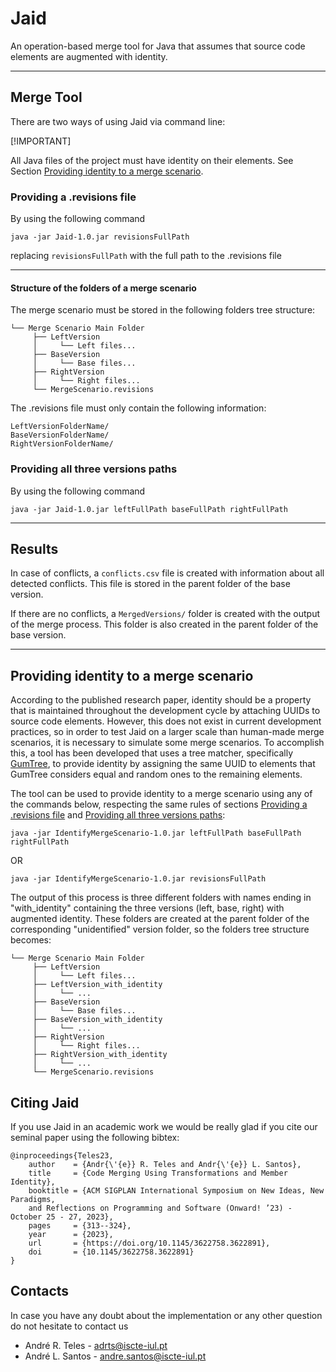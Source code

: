 # Jaid

An operation-based merge tool for Java that assumes that source code elements are augmented with identity.

***

## Merge Tool

There are two ways of using Jaid via command line:

[!IMPORTANT]

All Java files of the project must have identity on their elements. See Section [Providing identity to a merge scenario](#providing-identity-to-a-merge-scenario).

### Providing a .revisions file
    

By using the following command
    
``
java -jar Jaid-1.0.jar revisionsFullPath
``

replacing `revisionsFullPath` with the full path to the .revisions file

***

#### Structure of the folders of a merge scenario

The merge scenario must be stored in the following folders tree structure:

```
└── Merge Scenario Main Folder
     ├── LeftVersion
     │     └── Left files...
     ├── BaseVersion
     │     └── Base files...
     ├── RightVersion
     │     └── Right files...
     └── MergeScenario.revisions
```

The .revisions file must only contain the following information:

```
LeftVersionFolderName/
BaseVersionFolderName/
RightVersionFolderName/
```

### Providing all three versions paths

By using the following command

``
java -jar Jaid-1.0.jar leftFullPath baseFullPath rightFullPath
``

***

## Results

In case of conflicts, a `conflicts.csv` file is created with information about all detected conflicts.
This file is stored in the parent folder of the base version.

If there are no conflicts, a `MergedVersions/` folder is created with the output of the merge process.
This folder is also created in the parent folder of the base version.

***

## Providing identity to a merge scenario

According to the published research paper, identity should be a property that is maintained throughout the development cycle by attaching UUIDs to source code elements.
However, this does not exist in current development practices, so in order to test Jaid on a larger scale than human-made merge scenarios, it is necessary to simulate some merge scenarios.
To accomplish this, a tool has been developed that uses a tree matcher, specifically [GumTree](https://github.com/GumTreeDiff/gumtree), to provide identity by assigning the same UUID to elements that GumTree considers equal and random ones to the remaining elements.

The tool can be used to provide identity to a merge scenario using any of the commands below, respecting the same rules of sections [Providing a .revisions file](#providing-a-.revisions-file) and [Providing all three versions paths](#providing-all-three-versions-paths):

``
java -jar IdentifyMergeScenario-1.0.jar leftFullPath baseFullPath rightFullPath
``

OR

``
java -jar IdentifyMergeScenario-1.0.jar revisionsFullPath
``

The output of this process is three different folders with names ending in "with_identity" containing the three versions (left, base, right) with augmented identity.
These folders are created at the parent folder of the corresponding "unidentified" version folder, so the folders tree structure becomes:

```
└── Merge Scenario Main Folder
     ├── LeftVersion
     │     └── Left files...
     ├── LeftVersion_with_identity
     │     └── ...
     ├── BaseVersion
     │     └── Base files...
     ├── BaseVersion_with_identity
     │     └── ...
     ├── RightVersion
     │     └── Right files...
     ├── RightVersion_with_identity
     │     └── ...
     └── MergeScenario.revisions
```

## Citing Jaid

If you use Jaid in an academic work we would be really glad if you cite our seminal paper using the following bibtex:

```
@inproceedings{Teles23,
    author    = {Andr{\'{e}} R. Teles and Andr{\'{e}} L. Santos},
    title     = {Code Merging Using Transformations and Member Identity},
    booktitle = {ACM SIGPLAN International Symposium on New Ideas, New Paradigms,
    and Reflections on Programming and Software (Onward! ’23) - October 25 - 27, 2023},
    pages     = {313--324},
    year      = {2023},
    url       = {https://doi.org/10.1145/3622758.3622891},
    doi       = {10.1145/3622758.3622891}
}
```

## Contacts

In case you have any doubt about the implementation or any other question do not hesitate to contact us

- André R. Teles - adrts@iscte-iul.pt
- André L. Santos - andre.santos@iscte-iul.pt